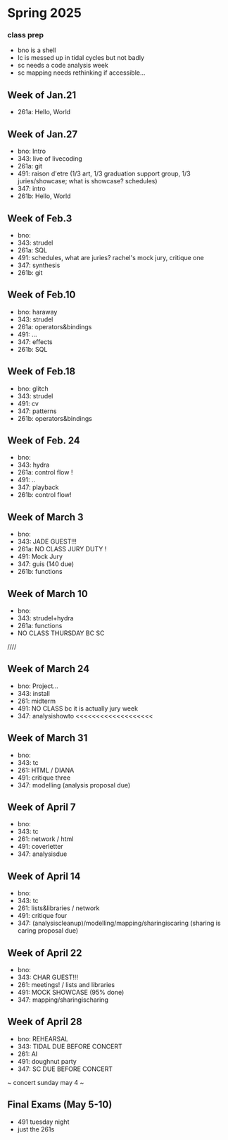 # Spring 2025

### class prep
- bno is a shell
- lc is messed up in tidal cycles but not badly
- sc needs a code analysis week
- sc mapping needs rethinking if accessible...

## Week of Jan.21
- 261a: Hello, World

## Week of Jan.27
- bno: Intro
- 343: live of livecoding
- 261a: git
- 491: raison d'etre (1/3 art, 1/3 graduation support group, 1/3 juries/showcase; what is showcase? schedules)
- 347: intro
- 261b: Hello, World

## Week of Feb.3
- bno: 
- 343: strudel
- 261a: SQL
- 491: schedules, what are juries? rachel's mock jury, critique one
- 347: synthesis
- 261b: git

## Week of Feb.10
- bno: haraway
- 343: strudel
- 261a: operators&bindings
- 491: ...
- 347: effects
- 261b: SQL

## Week of Feb.18
- bno: glitch
- 343: strudel
- 491: cv
- 347: patterns
- 261b: operators&bindings

## Week of Feb. 24
- bno: 
- 343: hydra
- 261a: control flow !
- 491: ..
- 347: playback
- 261b: control flow!

## Week of March 3
- bno: 
- 343: JADE GUEST!!!
- 261a: NO CLASS JURY DUTY !
- 491: Mock Jury 
- 347: guis (140 due)
- 261b: functions

## Week of March 10
- bno: 
- 343: strudel+hydra
- 261a: functions
- NO CLASS THURSDAY BC SC

////

## Week of March 24
- bno: Project...
- 343: install
- 261: midterm
- 491: NO CLASS bc it is actually jury week
- 347: analysishowto <<<<<<<<<<<<<<<<<<<

## Week of March 31
- bno: 
- 343: tc
- 261: HTML / DIANA
- 491: critique three
- 347: modelling (analysis proposal due)

## Week of April 7
- bno:
- 343: tc
- 261: network / html
- 491: coverletter
- 347: analysisdue

## Week of April 14
- bno: 
- 343:  tc
- 261: lists&libraries / network
- 491: critique four
- 347: (analysiscleanup)/modelling/mapping/sharingiscaring (sharing is caring proposal due)

## Week of April 22
- bno: 
- 343: CHAR GUEST!!!
- 261: meetings! / lists and libraries
- 491: MOCK SHOWCASE (95% done)
- 347: mapping/sharingischaring

## Week of April 28
- bno: REHEARSAL
- 343: TIDAL DUE BEFORE CONCERT
- 261: AI
- 491: doughnut party
- 347: SC DUE BEFORE CONCERT

~ concert sunday may 4 ~

## Final Exams (May 5-10)
- 491 tuesday night
- just the 261s 
